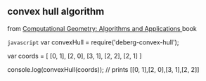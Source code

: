 ## convex hull algorithm
from [Computational Geometry: Algorithms and Applications ](https://www.amazon.com/Computational-Geometry-Applications-Mark-Berg/dp/3540779736) book

```javascript```
var convexHull = require('deberg-convex-hull');

var coords = [
    [0, 1],
    [2, 0],
    [3, 1],
    [2, 2],
    [2, 1]
]

console.log(convexHull(coords));
// prints [[0, 1],[2, 0],[3, 1],[2, 2]]

```
